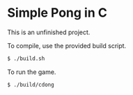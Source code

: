 # Simple Pong in C
This is an unfinished project.

To compile, use the provided build script.
```bash
$ ./build.sh
```
To run the game.
```bash
$ ./build/cdong
```
